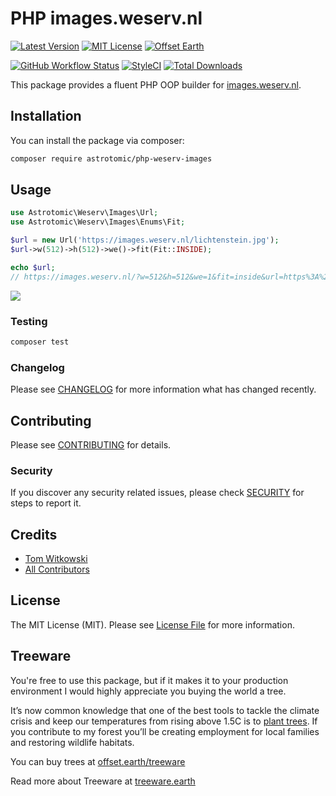 # PHP images.weserv.nl

[![Latest Version](http://img.shields.io/packagist/v/astrotomic/php-weserv-images.svg?label=Release&style=for-the-badge)](https://packagist.org/packages/astrotomic/php-weserv-images)
[![MIT License](https://img.shields.io/github/license/Astrotomic/php-weserv-images.svg?label=License&color=blue&style=for-the-badge)](https://github.com/Astrotomic/php-weserv-images/blob/master/LICENSE)
[![Offset Earth](https://img.shields.io/badge/Treeware-%F0%9F%8C%B3-green?style=for-the-badge)](https://plant.treeware.earth/Astrotomic/php-weserv-images)

[![GitHub Workflow Status](https://img.shields.io/github/workflow/status/Astrotomic/php-weserv-images/run-tests?style=flat-square&logoColor=white&logo=github&label=Tests)](https://github.com/Astrotomic/php-weserv-images/actions?query=workflow%3Arun-tests)
[![StyleCI](https://styleci.io/repos/243765043/shield)](https://styleci.io/repos/243765043)
[![Total Downloads](https://img.shields.io/packagist/dt/astrotomic/php-weserv-images.svg?label=Downloads&style=flat-square)](https://packagist.org/packages/astrotomic/php-weserv-images)

This package provides a fluent PHP OOP builder for [images.weserv.nl](https://images.weserv.nl).

## Installation

You can install the package via composer:

```bash
composer require astrotomic/php-weserv-images
```

## Usage

```php
use Astrotomic\Weserv\Images\Url;
use Astrotomic\Weserv\Images\Enums\Fit;

$url = new Url('https://images.weserv.nl/lichtenstein.jpg');
$url->w(512)->h(512)->we()->fit(Fit::INSIDE);

echo $url;
// https://images.weserv.nl/?w=512&h=512&we=1&fit=inside&url=https%3A%2F%2Fimages.weserv.nl%2Flichtenstein.jpg
```

![](https://images.weserv.nl/?w=512&h=512&we=1&fit=inside&url=https%3A%2F%2Fimages.weserv.nl%2Flichtenstein.jpg)

### Testing

``` bash
composer test
```

### Changelog

Please see [CHANGELOG](CHANGELOG.md) for more information what has changed recently.

## Contributing

Please see [CONTRIBUTING](CONTRIBUTING.md) for details.

### Security

If you discover any security related issues, please check [SECURITY](https://github.com/Astrotomic/.github/blob/master/SECURITY.md) for steps to report it.

## Credits

- [Tom Witkowski](https://github.com/Gummibeer)
- [All Contributors](../../contributors)

## License

The MIT License (MIT). Please see [License File](LICENSE.md) for more information.

## Treeware

You're free to use this package, but if it makes it to your production environment I would highly appreciate you buying the world a tree.

It’s now common knowledge that one of the best tools to tackle the climate crisis and keep our temperatures from rising above 1.5C is to [plant trees](https://www.bbc.co.uk/news/science-environment-48870920). If you contribute to my forest you’ll be creating employment for local families and restoring wildlife habitats.

You can buy trees at [offset.earth/treeware](https://plant.treeware.earth/Astrotomic/php-weserv-images)

Read more about Treeware at [treeware.earth](https://treeware.earth)
